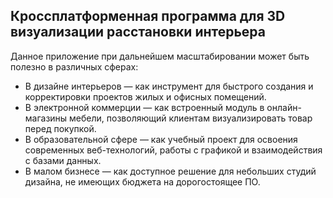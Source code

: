 ## Кроссплатформенная программа для 3D визуализации расстановки интерьера
Данное приложение при дальнейшем масштабировании может быть полезно в различных сферах:
* В дизайне интерьеров — как инструмент для быстрого создания и корректировки проектов жилых и офисных помещений.
* В электронной коммерции — как встроенный модуль в онлайн-магазины мебели, позволяющий клиентам визуализировать товар перед покупкой.
* В образовательной сфере — как учебный проект для освоения современных веб-технологий, работы с графикой и взаимодействия с базами данных.
* В малом бизнесе — как доступное решение для небольших студий дизайна, не имеющих бюджета на дорогостоящее ПО.
